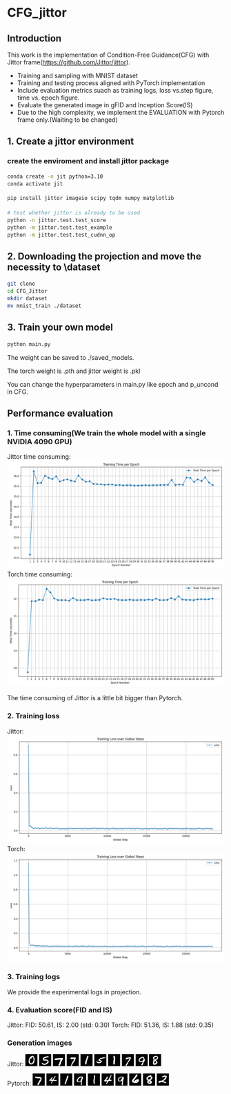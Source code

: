 # CFG_jittor

## Introduction
This work is the implementation of Condition-Free Guidance(CFG) with Jittor frame(https://github.com/Jittor/jittor).

- Training and sampling with MNIST dataset
- Training and testing process aligned with PyTorch implementation
- Include evaluation metrics suach as training logs, loss vs.step figure, time vs. epoch figure.
- Evaluate the generated image in gFID and Inception Score(IS)
- Due to the high complexity, we implement the EVALUATION with Pytorch frame only.(Waiting to be changed)

## 1. Create a jittor environment
### create the enviroment and install jittor package
```bash
conda create -n jit python=3.10
conda activate jit 

pip install jittor imageio scipy tqdm numpy matplotlib

# test whether jittor is already to be used
python -n jittor.test.test_score
python -m jittor.test.test_example
python -m jittor.test.test_cudnn_op
```

## 2. Downloading the projection and move the necessity to \dataset
```bash
git clone
cd CFG_Jittor
mkdir dataset
mv mnist_train ./dataset
```

## 3. Train your own  model
```bash
python main.py
```
The weight can be saved to ./saved_models. 

The torch weight is .pth and jittor weight is .pkl

You can change the hyperparameters in main.py like epoch and p_uncond in CFG.

## Performance evaluation
### 1. Time consuming(We train the whole model with a single NVIDIA 4090 GPU)
Jittor time consuming:
![epoch_time_compare_jittor](logs/training_epoch_time_plot_jittor.png)
Torch time consuming:
![epoch_time_compare_torch](logs/training_epoch_time_plot_torch.png)

The time consuming of Jittor is a little bit bigger than Pytorch. 

### 2. Training loss
Jittor:
![Loss_jittor](logs/training_loss_plot_jittor.png)
Torch:
![Loss_torch](/logs/training_loss_plot_torch.png)

### 3. Training logs
We provide the experimental logs in projection.

### 4. Evaluation score(FID and IS)
Jittor: FID: 50.61, IS: 2.00 (std: 0.30)
Torch:  FID: 51.36, IS: 1.88 (std: 0.35)

### Generation images
Jittor:
![1](/images/1.png)
![2](/images/2.png)
![3](/images/3.png)
![4](/images/4.png)
![5](/images/5.png)
![6](/images/6.png)
![7](/images/7.png)
![8](/images/8.png)
![9](/images/9.png)
![10](/images/10.png)

Pytorch:
![11](/images/11.png)
![12](/images/12.png)
![13](/images/13.png)
![14](/images/14.png)
![15](/images/15.png)
![16](/images/16.png)
![17](/images/17.png)
![18](/images/18.png)
![19](/images/19.png)
![20](/images/20.png)

